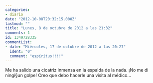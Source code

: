 ```yaml
---
categories:
- diario
date: "2012-10-08T20:32:15.000Z"
lastmod: ""
title: "Lunes, 8 de octubre de 2012 a las 21:32"
comments: 1
id: 1349728335
commentList:
- date: "Miércoles, 17 de octubre de 2012 a las 20:27"
  ident: "0"
  comment: "espíritus!!!!"
---
```


Me ha salido una cicatriz inmensa en la espalda de la nada. ¡No me di ningí§un golpe! Creo que debo hacerle una visita al médico...